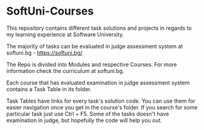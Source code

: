 # SoftUni-Courses

This repository contains different task solutions and projects in regards to my learning experience at Software University. 

The majority of tasks can be evaluated in judge assessment system at softuni.bg - https://softuni.bg/

The Repo is divided into Modules and respective Courses. For more information check the curriculum at softuni.bg.  

Each course that has evaluated examination in judge assessment system contains a Task Table in its folder. 

Task Tables have links for every task's solution code. You can use them for easier navigation once you get in the course's folder. If you search for some particular task just use Ctrl + F5.  Some of the tasks doesn't have examination in judge, but hopefully the code will help you out.
